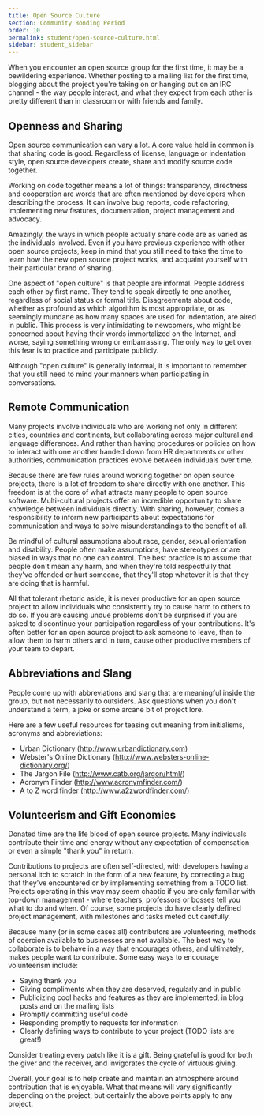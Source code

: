 ```yaml
---
title: Open Source Culture
section: Community Bonding Period
order: 10
permalink: student/open-source-culture.html
sidebar: student_sidebar
---
```


When you encounter an open source group for the first time, it may be a bewildering experience. Whether posting to a mailing list for the first time, blogging about the project you're taking on or hanging out on an IRC channel - the way people interact, and what they expect from each other is pretty different than in classroom or with friends and family.


## Openness and Sharing

Open source communication can vary a lot. A core value held in common is that sharing code is good. Regardless of license, language or indentation style, open source developers create, share and modify source code together.

Working on code together means a lot of things: transparency, directness and cooperation are words that are often mentioned by developers when describing the process. It can involve bug reports, code refactoring, implementing new features, documentation, project management and advocacy.

Amazingly, the ways in which people actually share code are as varied as the individuals involved. Even if you have previous experience with other open source projects, keep in mind that you still need to take the time to learn how the new open source project works, and acquaint yourself with their particular brand of sharing.

One aspect of "open culture" is that people are informal. People address each other by first name. They tend to speak directly to one another, regardless of social status or formal title. Disagreements about code, whether as profound as which algorithm is most appropriate, or as seemingly mundane as how many spaces are used for indentation, are aired in public. This process is very intimidating to newcomers, who might be concerned about having their words immortalized on the Internet, and worse, saying something wrong or embarrassing. The only way to get over this fear is to practice and participate publicly.

Although "open culture" is generally informal, it is important to remember that you still need to mind your manners when participating in conversations.


## Remote Communication

Many projects involve individuals who are working not only in different cities, countries and continents, but collaborating across major cultural and language differences. And rather than having procedures or policies on how to interact with one another handed down from HR departments or other authorities, communication practices evolve between individuals over time.

Because there are few rules around working together on open source projects, there is a lot of freedom to share directly with one another. This freedom is at the core of what attracts many people to open source software. Multi-cultural projects offer an incredible opportunity to share knowledge between individuals directly. With sharing, however, comes a responsibility to inform new participants about expectations for communication and ways to solve misunderstandings to the benefit of all.

Be mindful of cultural assumptions about race, gender, sexual orientation and disability. People often make assumptions, have stereotypes or are biased in ways that no one can control. The best practice is to assume that people don't mean any harm, and when they're told respectfully that they've offended or hurt someone, that they'll stop whatever it is that they are doing that is harmful.

All that tolerant rhetoric aside, it is never productive for an open source project to allow individuals who consistently try to cause harm to others to do so. If you are causing undue problems don't be surprised if you are asked to discontinue your participation regardless of your contributions. It's often better for an open source project to ask someone to leave, than to allow them to harm others and in turn, cause other productive members of your team to depart.


## Abbreviations and Slang

People come up with abbreviations and slang that are meaningful inside the group, but not necessarily to outsiders. Ask questions when you don't understand a term, a joke or some arcane bit of project lore.

Here are a few useful resources for teasing out meaning from initialisms, acronyms and abbreviations:

*   Urban Dictionary (<http://www.urbandictionary.com>)
*   Webster's Online Dictionary (<http://www.websters-online-dictionary.org/>)
*   The Jargon File (<http://www.catb.org/jargon/html/>)
*   Acronym Finder (<http://www.acronymfinder.com/>)
*   A to Z word finder (<http://www.a2zwordfinder.com/>)


## Volunteerism and Gift Economies

Donated time are the life blood of open source projects. Many individuals contribute their time and energy without any expectation of compensation or even a simple "thank you" in return.

Contributions to projects are often self-directed, with developers having a personal itch to scratch in the form of a new feature, by correcting a bug that they've encountered or by implementing something from a TODO list. Projects operating in this way may seem chaotic if you are only familiar with top-down management - where teachers, professors or bosses tell you what to do and when. Of course, some projects do have clearly defined project management, with milestones and tasks meted out carefully.

Because many (or in some cases all) contributors are volunteering, methods of coercion available to businesses are not available. The best way to collaborate is to behave in a way that encourages others, and ultimately, makes people want to contribute. Some easy ways to encourage volunteerism include:

*   Saying thank you
*   Giving compliments when they are deserved, regularly and in public
*   Publicizing cool hacks and features as they are implemented, in blog posts and on the mailing lists
*   Promptly committing useful code
*   Responding promptly to requests for information
*   Clearly defining ways to contribute to your project (TODO lists are great!)

Consider treating every patch like it is a gift. Being grateful is good for both the giver and the receiver, and invigorates the cycle of virtuous giving.

Overall, your goal is to help create and maintain an atmosphere around contribution that is enjoyable. What that means will vary significantly depending on the project, but certainly the above points apply to any project.


